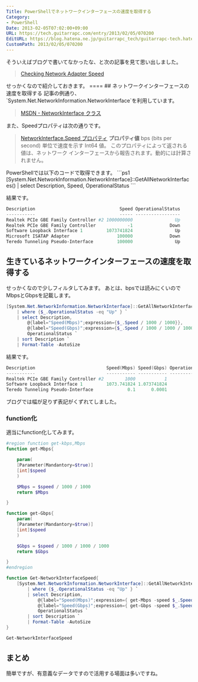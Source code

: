 ```yaml
---
Title: PowerShellでネットワークインターフェースの速度を取得する
Category:
- PowerShell
Date: 2013-02-05T07:02:00+09:00
URL: https://tech.guitarrapc.com/entry/2013/02/05/070200
EditURL: https://blog.hatena.ne.jp/guitarrapc_tech/guitarrapc-tech.hatenablog.com/atom/entry/11696248318757675440
CustomPath: 2013/02/05/070200
---
```


そういえばブログで書いてなかったな、と次の記事を見て思い出しました。
<blockquote><a href="http://powershell.com/cs/blogs/tips/archive/2013/02/04/checking-network-adapter-speed.aspx" target="_blank">Checking Network Adapter Speed</a></blockquote>
せっかくなので紹介しておきます。 ====
## ネットワークインターフェースの速度を取得する
記事の例通り、`System.Net.NetworkInformation.NetworkInterface`を利用しています。
<blockquote><a href="http://msdn.microsoft.com/ja-jp/library/system.net.networkinformation.networkinterface(v=vs.80).aspx" target="_blank">MSDN - NetworkInterface クラス</a></blockquote>
また、Speedプロパティは次の通りです。
<blockquote><a href="http://msdn.microsoft.com/ja-jp/library/system.net.networkinformation.networkinterface.speed(v=vs.80).aspx" target="_blank">NetworkInterface.Speed プロパティ</a> <strong>プロパティ値</strong> bps (bits per second) 単位で速度を示す Int64 値。 このプロパティによって返される値は、ネットワーク インターフェースから報告されます。動的には計算されません。</blockquote>
PowerShellでは以下のコードで取得できます。
```ps1
[System.Net.NetworkInformation.NetworkInterface]::GetAllNetworkInterfaces() | select Description, Speed, OperationalStatus
```

結果です。
```ps1
Description                                Speed OperationalStatus
-----------                                ----- -----------------
Realtek PCIe GBE Family Controller #2 1000000000                Up
Realtek PCIe GBE Family Controller            -1              Down
Software Loopback Interface 1         1073741824                Up
Microsoft ISATAP Adapter                  100000              Down
Teredo Tunneling Pseudo-Interface         100000                Up
```

## 生きているネットワークインターフェースの速度を取得する
せっかくなので少しフィルタしてみます。 あとは、bpsでは読みにくいのでMbpsとGbpsを記載します。
```ps1
[System.Net.NetworkInformation.NetworkInterface]::GetAllNetworkInterfaces() `
	| where {$_.OperationalStatus -eq "Up" } `
	| select Description,
		@{label="Speed(Mbps)";expression={$_.Speed / 1000 / 1000}},
		@{label="Speed(Gbps)";expression={$_.Speed / 1000 / 1000 / 1000}},
		OperationalStatus `
	| sort Description `
	| Format-Table -AutoSize
```

結果です。
```ps1
Description                           Speed(Mbps) Speed(Gbps) OperationalStatus
-----------                           ----------- ----------- -----------------
Realtek PCIe GBE Family Controller #2        1000           1                Up
Software Loopback Interface 1         1073.741824 1.073741824                Up
Teredo Tunneling Pseudo-Interface             0.1      0.0001                Up
```

ブログでは幅が足りず表記がくずれてしました。
### function化
適当にfunction化してみます。
```ps1
#region function get-kbps,Mbps
function get-Mbps{

    param(
    [Parameter(Mandantory=$true)]
    [int]$speed
    )

    $Mbps = $speed / 1000 / 1000
    return $Mbps

}

function get-Gbps{
    param(
    [Parameter(Mandantory=$true)]
    [int]$speed
    )

    $Gbps = $speed / 1000 / 1000 / 1000
    return $Gbps

}
#endregion

function Get-NetworkInterfaceSpeed{
	[System.Net.NetworkInformation.NetworkInterface]::GetAllNetworkInterfaces() `
		| where {$_.OperationalStatus -eq "Up" } `
		| select Description,
			@{label="Speed(Mbps)";expression={ get-Mbps -speed $_.Speed }},
			@{label="Speed(Gbps)";expression={ get-Gbps -speed $_.Speed }},
			OperationalStatus `
		| sort Description `
		| Format-Table -AutoSize
}

Get-NetworkInterfaceSpeed
```

## まとめ
簡単ですが、有意義なデータですので活用する場面は多いですね。
